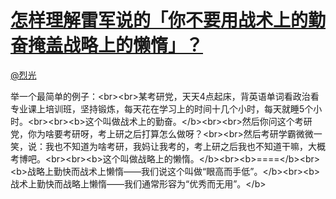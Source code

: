 
#  [怎样理解雷军说的「你不要用战术上的勤奋掩盖战略上的懒惰」？](https://zhihu.com/questions/23453607)



[@烈光](https://zhihu.com/people/9740447cabbf18fac51d852605141f1e)

举一个最简单的例子：&lt;br&gt;&lt;br&gt;某考研党，天天4点起床，背英语单词看政治看专业课上培训班，坚持锻炼，每天花在学习上的时间十几个小时，每天就睡5个小时。&lt;br&gt;&lt;br&gt;&lt;b&gt;这个叫做战术上的勤奋。&lt;/b&gt;&lt;br&gt;&lt;br&gt;然后你问这个考研党，你为啥要考研呀，考上研之后打算怎么做呀？&lt;br&gt;&lt;br&gt;然后考研学霸微微一笑，说：我也不知道为啥考研，我妈让我考的，考上研之后我也不知道干嘛，大概考博吧。&lt;br&gt;&lt;br&gt;&lt;b&gt;这个叫做战略上的懒惰。&lt;/b&gt;&lt;br&gt;&lt;b&gt;====&lt;/b&gt;&lt;br&gt;&lt;b&gt;战略上勤快而战术上懒惰——我们说这个叫做“眼高而手低”。&lt;/b&gt;&lt;br&gt;&lt;b&gt;战术上勤快而战略上懒惰——我们通常形容为“优秀而无用”。&lt;/b&gt;